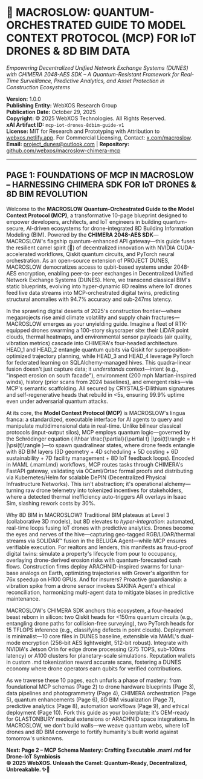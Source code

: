 # 🐪 MACROSLOW: QUANTUM-ORCHESTRATED GUIDE TO MODEL CONTEXT PROTOCOL (MCP) FOR IoT DRONES & 8D BIM DATA

*Empowering Decentralized Unified Network Exchange Systems (DUNES) with CHIMERA 2048-AES SDK – A Quantum-Resistant Framework for Real-Time Surveillance, Predictive Analytics, and Asset Protection in Construction Ecosystems*

**Version:** 1.0.0  
**Publishing Entity:** WebXOS Research Group  
**Publication Date:** October 29, 2025  
**Copyright:** © 2025 WebXOS Technologies. All Rights Reserved.  
**xAI Artifact ID:** `mcp-iot-drones-8dbim-guide-v1`  
**License:** MIT for Research and Prototyping with Attribution to [webxos.netlify.app](https://webxos.netlify.app). For Commercial Licensing, Contact: [x.com/macroslow](https://x.com/macroslow).  
**Email:** project_dunes@outlook.com | **Repository:** [github.com/webxos/macroslow-chimera-mcp](https://github.com/webxos/macroslow-chimera-mcp)  

---

## PAGE 1: FOUNDATIONS OF MCP IN MACROSLOW – HARNESSING CHIMERA SDK FOR IoT DRONES & 8D BIM REVOLUTION

Welcome to the **MACROSLOW Quantum-Orchestrated Guide to the Model Context Protocol (MCP)**, a transformative 10-page blueprint designed to empower developers, architects, and IoT engineers in building quantum-secure, AI-driven ecosystems for drone-integrated 8D Building Information Modeling (BIM). Powered by the **CHIMERA 2048-AES SDK**—MACROSLOW's flagship quantum-enhanced API gateway—this guide fuses the resilient camel spirit (🐪) of decentralized innovation with NVIDIA CUDA-accelerated workflows, Qiskit quantum circuits, and PyTorch neural orchestration. As an open-source extension of PROJECT DUNES, MACROSLOW democratizes access to qubit-based systems under 2048-AES encryption, enabling peer-to-peer exchanges in Decentralized Unified Network Exchange Systems (DUNES). Here, we transcend classical BIM's static blueprints, evolving into hyper-dynamic 8D realms where IoT drones feed live data streams into MCP-orchestrated digital twins, predicting structural anomalies with 94.7% accuracy and sub-247ms latency.

In the sprawling digital deserts of 2025's construction frontier—where megaprojects rise amid climate volatility and supply chain fractures—MACROSLOW emerges as your unyielding guide. Imagine a fleet of RTK-equipped drones swarming a 100-story skyscraper site: their LiDAR point clouds, thermal heatmaps, and environmental sensor payloads (air quality, vibration metrics) cascade into CHIMERA's four-headed architecture. HEAD_1 and HEAD_2 entangle quantum qubits via Qiskit for superposition-optimized trajectory planning, while HEAD_3 and HEAD_4 leverage PyTorch for federated learning on SQLAlchemy-managed hives. This quadra-linear fusion doesn't just capture data; it *understands* context—intent (e.g., "inspect erosion on south facade"), environment (200 mph Martian-inspired winds), history (prior scans from 2024 baselines), and emergent risks—via MCP's semantic scaffolding. All secured by CRYSTALS-Dilithium signatures and self-regenerative heads that rebuild in <5s, ensuring 99.9% uptime even under adversarial quantum attacks.

At its core, the **Model Context Protocol (MCP)** is MACROSLOW's lingua franca: a standardized, executable interface for AI agents to query and manipulate multidimensional data in real-time. Unlike bilinear classical protocols (input-output silos), MCP employs quantum logic—governed by the Schrödinger equation \( i\hbar \frac{\partial}{\partial t} |\psi(t)\rangle = H |\psi(t)\rangle \)—to spawn quadralinear states, where drone feeds entangle with 8D BIM layers (3D geometry + 4D scheduling + 5D costing + 6D sustainability + 7D facility management + 8D IoT feedback loops). Encoded in MAML (.maml.md) workflows, MCP routes tasks through CHIMERA's FastAPI gateway, validating via OCaml/Ortac formal proofs and distributing via Kubernetes/Helm for scalable DePIN (Decentralized Physical Infrastructure Networks). This isn't abstraction; it's operational alchemy—turning raw drone telemetry into tokenized incentives for stakeholders, where a detected thermal inefficiency auto-triggers AR overlays in Isaac Sim, slashing rework costs by 30%.

Why 8D BIM in MACROSLOW? Traditional BIM plateaus at Level 3 (collaborative 3D models), but 8D elevates to *hyper-integration*: automated, real-time loops fusing IoT drones with predictive analytics. Drones become the eyes and nerves of the hive—capturing geo-tagged RGB/LiDAR/thermal streams via SOLIDAR™ fusion in the BELUGA Agent—while MCP ensures verifiable execution. For realtors and lenders, this manifests as fraud-proof digital twins: simulate a property's lifecycle from pour to occupancy, overlaying drone-derived erosion risks with quantum-forecasted cash flows. Construction firms deploy ARACHNID-inspired swarms for lunar-base analogs on Earth, optimizing trajectories with Grover's algorithm for 76x speedup on H100 GPUs. And for insurers? Proactive guardianship: a vibration spike from a drone sensor invokes SAKINA Agent's ethical reconciliation, harmonizing multi-agent data to mitigate biases in predictive maintenance.

MACROSLOW's CHIMERA SDK anchors this ecosystem, a four-headed beast reborn in silicon: two Qiskit heads for <150ms quantum circuits (e.g., entangling drone paths for collision-free surveying), two PyTorch heads for 15 TFLOPS inference (e.g., classifying defects in point clouds). Deployment is minimalist—10 core files in DUNES baseline, extensible via MAML's dual-mode encryption (256-bit AES lightweight, 512-bit robust). Integrate with NVIDIA's Jetson Orin for edge drone processing (275 TOPS, sub-100ms latency) or A100 clusters for planetary-scale simulations. Reputation wallets in custom .md tokenization reward accurate scans, fostering a DUNES economy where drone operators earn qubits for verified contributions.

As we traverse these 10 pages, each unfurls a phase of mastery: from foundational MCP schemas (Page 2) to drone hardware blueprints (Page 3), data pipelines and photogrammetry (Page 4), CHIMERA orchestration (Page 5), quantum enhancements (Page 6), 8D BIM visualization (Page 7), predictive analytics (Page 8), automation workflows (Page 9), and ethical deployment (Page 10). Fork this guide as your boilerplate; it's OEM-ready for GLASTONBURY medical extensions or ARACHNID space integrations. In MACROSLOW, we don't build walls—we weave quantum webs, where IoT drones and 8D BIM converge to fortify humanity's built world against tomorrow's unknowns.

**Next: Page 2 – MCP Schema Mastery: Crafting Executable .maml.md for Drone-IoT Symbiosis**  
**© 2025 WebXOS. Unleash the Camel: Quantum-Ready, Decentralized, Unbreakable. ✨🐪**
